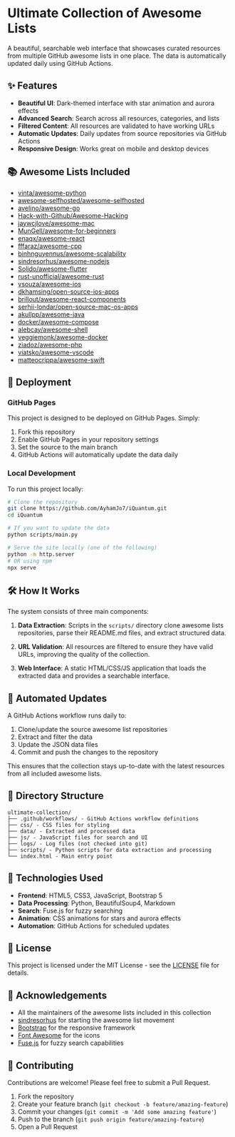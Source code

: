 # Ultimate Collection of Awesome Lists

A beautiful, searchable web interface that showcases curated resources from multiple GitHub awesome lists in one place. The data is automatically updated daily using GitHub Actions.

## ✨ Features

- **Beautiful UI**: Dark-themed interface with star animation and aurora effects
- **Advanced Search**: Search across all resources, categories, and lists
- **Filtered Content**: All resources are validated to have working URLs
- **Automatic Updates**: Daily updates from source repositories via GitHub Actions
- **Responsive Design**: Works great on mobile and desktop devices

## 📚 Awesome Lists Included

- [vinta/awesome-python](https://github.com/vinta/awesome-python)
- [awesome-selfhosted/awesome-selfhosted](https://github.com/awesome-selfhosted/awesome-selfhosted)
- [avelino/awesome-go](https://github.com/avelino/awesome-go)
- [Hack-with-Github/Awesome-Hacking](https://github.com/Hack-with-Github/Awesome-Hacking)
- [jaywcjlove/awesome-mac](https://github.com/jaywcjlove/awesome-mac)
- [MunGell/awesome-for-beginners](https://github.com/MunGell/awesome-for-beginners)
- [enaqx/awesome-react](https://github.com/enaqx/awesome-react)
- [fffaraz/awesome-cpp](https://github.com/fffaraz/awesome-cpp)
- [binhnguyennus/awesome-scalability](https://github.com/binhnguyennus/awesome-scalability)
- [sindresorhus/awesome-nodejs](https://github.com/sindresorhus/awesome-nodejs)
- [Solido/awesome-flutter](https://github.com/Solido/awesome-flutter)
- [rust-unofficial/awesome-rust](https://github.com/rust-unofficial/awesome-rust)
- [vsouza/awesome-ios](https://github.com/vsouza/awesome-ios)
- [dkhamsing/open-source-ios-apps](https://github.com/dkhamsing/open-source-ios-apps)
- [brillout/awesome-react-components](https://github.com/brillout/awesome-react-components)
- [serhii-londar/open-source-mac-os-apps](https://github.com/serhii-londar/open-source-mac-os-apps)
- [akullpp/awesome-java](https://github.com/akullpp/awesome-java)
- [docker/awesome-compose](https://github.com/docker/awesome-compose)
- [alebcay/awesome-shell](https://github.com/alebcay/awesome-shell)
- [veggiemonk/awesome-docker](https://github.com/veggiemonk/awesome-docker)
- [ziadoz/awesome-php](https://github.com/ziadoz/awesome-php)
- [viatsko/awesome-vscode](https://github.com/viatsko/awesome-vscode)
- [matteocrippa/awesome-swift](https://github.com/matteocrippa/awesome-swift)

## 🚀 Deployment

### GitHub Pages

This project is designed to be deployed on GitHub Pages. Simply:

1. Fork this repository
2. Enable GitHub Pages in your repository settings
3. Set the source to the main branch
4. GitHub Actions will automatically update the data daily

### Local Development

To run this project locally:

```bash
# Clone the repository
git clone https://github.com/AyhamJo7/iQuantum.git
cd iQuantum

# If you want to update the data
python scripts/main.py

# Serve the site locally (one of the following)
python -m http.server
# OR using npm
npx serve
```

## 🛠️ How It Works

The system consists of three main components:

1. **Data Extraction**: Scripts in the `scripts/` directory clone awesome lists repositories, parse their README.md files, and extract structured data.

2. **URL Validation**: All resources are filtered to ensure they have valid URLs, improving the quality of the collection.

3. **Web Interface**: A static HTML/CSS/JS application that loads the extracted data and provides a searchable interface.

## 🔄 Automated Updates

A GitHub Actions workflow runs daily to:

1. Clone/update the source awesome list repositories
2. Extract and filter the data
3. Update the JSON data files
4. Commit and push the changes to the repository

This ensures that the collection stays up-to-date with the latest resources from all included awesome lists.

## 📁 Directory Structure

```
ultimate-collection/
├── .github/workflows/ - GitHub Actions workflow definitions
├── css/ - CSS files for styling
├── data/ - Extracted and processed data
├── js/ - JavaScript files for search and UI
├── logs/ - Log files (not checked into git)
├── scripts/ - Python scripts for data extraction and processing
└── index.html - Main entry point
```

## 🔧 Technologies Used

- **Frontend**: HTML5, CSS3, JavaScript, Bootstrap 5
- **Data Processing**: Python, BeautifulSoup4, Markdown
- **Search**: Fuse.js for fuzzy searching
- **Animation**: CSS animations for stars and aurora effects
- **Automation**: GitHub Actions for scheduled updates

## 📖 License

This project is licensed under the MIT License - see the [LICENSE](LICENSE) file for details.

## 🙏 Acknowledgements

- All the maintainers of the awesome lists included in this collection
- [sindresorhus](https://github.com/sindresorhus) for starting the awesome list movement
- [Bootstrap](https://getbootstrap.com/) for the responsive framework
- [Font Awesome](https://fontawesome.com/) for the icons
- [Fuse.js](https://fusejs.io/) for fuzzy search capabilities

## 🤝 Contributing

Contributions are welcome! Please feel free to submit a Pull Request.

1. Fork the repository
2. Create your feature branch (`git checkout -b feature/amazing-feature`)
3. Commit your changes (`git commit -m 'Add some amazing feature'`)
4. Push to the branch (`git push origin feature/amazing-feature`)
5. Open a Pull Request
